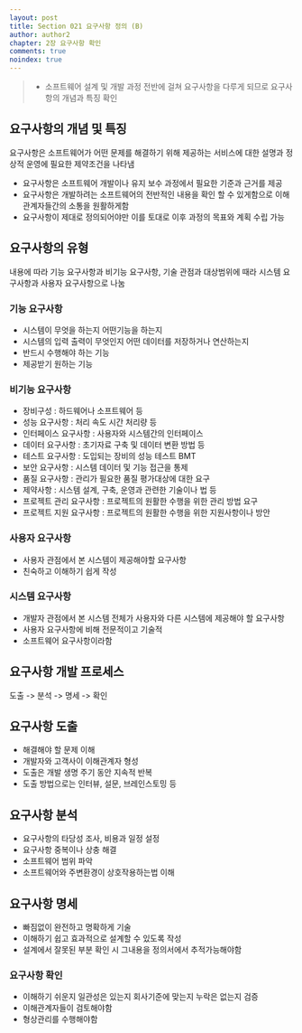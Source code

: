 ```yaml
---
layout: post
title: Section 021 요구사항 정의 (B)
author: author2
chapter: 2장 요구사항 확인
comments: true
noindex: true
---
```

>- 소프트웨어 설계 및 개발 과정 전반에 걸쳐 요구사항을 다루게 되므로 요구사항의 개념과 특징 확인

## 요구사항의 개념 및 특징

요구사항은 소프트웨어가 어떤 문제를 해결하기 위해 제공하는 서비스에 대한 설명과 정상적 운영에 필요한 제약조건을 나타냄

- 요구사항은 소프트웨어 개발이나 유지 보수 과정에서 필요한 기준과 근거를 제공
- 요구사항은 개발하려는 소프트웨어의 전반적인 내용을 확인 할 수 있게함으로 이해관계자들간의 소통을 원활하게함
- 요구사항이 제대로 정의되어야만 이를 토대로 이후 과정의 목표와 계획 수립 가능

## 요구사항의 유형

내용에 따라 기능 요구사항과 비기능 요구사항, 기술 관점과 대상범위에 때라 시스템 요구사항과 사용자 요구사항으로 나눔

### 기능 요구사항

- 시스템이 무엇을 하는지 어떤기능을 하는지
- 시스템의 입력 출력이 무엇인지 어떤 데이터를 저장하거나 연산하는지
- 반드시 수행해야 하는 기능
- 제공받기 원하는 기능

### 비기능 요구사항

- 장비구성 : 하드웨어나 소프트웨어 등
- 성능 요구사항 : 처리 속도 시간 처리량 등
- 인터페이스 요구사항 : 사용자와 시스템간의 인터페이스
- 데이터 요구사항 : 초기자료 구축 및 데이터 변환 방법 등
- 테스트 요구사항 : 도입되는 장비의 성능 테스트 BMT
- 보안 요구사항 : 시스템 데이터 및 기능 접근을 통제
- 품질 요구사항 : 관리가 필요한 품질 평가대상에 대한 요구
- 제약사항 : 시스템 설계, 구축, 운영과 관련한 기술이나 법 등
- 프로젝트 관리 요구사항 : 프로젝트의 원활한 수행을 위한 관리 방법 요구
- 프로젝트 지원 요구사항 : 프로젝트의 원활한 수행을 위한 지원사항이나 방안

### 사용자 요구사항

- 사용자 관점에서 본 시스템이 제공해야할 요구사항
- 친숙하고 이해하기 쉽게 작성

### 시스템 요구사항

- 개발자 관점에서 본 시스템 전체가 사용자와 다른 시스템에 제공해야 할 요구사항
- 사용자 요구사항에 비해 전문적이고 기술적
- 소프트웨어 요구사항이라함

## 요구사항 개발 프로세스

도출 -> 분석 -> 명세 -> 확인

## 요구사항 도출

- 해결해야 할 문제 이해
- 개발자와 고객사이 이해관계자 형성
- 도출은 개발 생명 주기 동안 지속적 반복
- 도출 방법으로는 인터뷰, 설문, 브레인스토밍 등

## 요구사항 분석

- 요구사항의 타당성 조사, 비용과 일정 설정
- 요구사항 중복이나 상충 해결
- 소프트웨어 범위 파악
- 소프트웨어와 주변환경이 상호작용하는법 이해

## 요구사항 명세

- 빠짐없이 완전하고 명확하게 기술
- 이해하기 쉽고 효과적으로 설계할 수 있도록 작성
- 설계에서 잘못된 부분 확인 시 그내용을 정의서에서 추적가능해야함

### 요구사항 확인

- 이해하기 쉬운지 일관성은 있는지 회사기준에 맞는지 누락은 없는지 검증
- 이해관계자들이 검토해야함
- 형상관리를 수행해야함
